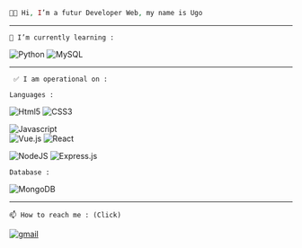 ```php
👋🏻 Hi, I’m a futur Developer Web, my name is Ugo
```
---------------------------------------------------------
``` 🌱 I’m currently learning : ```

![Python](https://img.shields.io/badge/python-3670A0?style=for-the-badge&logo=python&logoColor=ffdd54) ![MySQL](https://img.shields.io/badge/mysql-%2300f.svg?style=for-the-badge&logo=mysql&logoColor=white)

---------------------------------------------------------
``` ✅ I am operational on :```

```Languages : ```

![Html5](https://img.shields.io/badge/HTML5-E34F26?style=for-the-badge&logo=html5&logoColor=white) ![CSS3](https://img.shields.io/badge/CSS3-1572B6?style=for-the-badge&logo=css3&logoColor=white) 

![Javascript](https://img.shields.io/badge/JavaScript-323330?style=for-the-badge&logo=javascript&logoColor=F7DF1E)  
![Vue.js](https://img.shields.io/badge/Vue.js-35495E?style=for-the-badge&logo=vuedotjs&logoColor=4FC08D) 
![React](https://img.shields.io/badge/React-20232A?style=for-the-badge&logo=react&logoColor=61DAFB)

![NodeJS](https://img.shields.io/badge/node.js-6DA55F?style=for-the-badge&logo=node.js&logoColor=white) 
![Express.js](https://img.shields.io/badge/express.js-%23404d59.svg?style=for-the-badge&logo=express&logoColor=%2361DAFB)

```Database :```

![MongoDB](https://img.shields.io/badge/MongoDB-%234ea94b.svg?style=for-the-badge&logo=mongodb&logoColor=white)
  
---------------------------------------------------------
```📫 How to reach me : (Click) ```

[![gmail](https://img.shields.io/badge/Gmail-D14836?style=for-the-badge&logo=gmail&logoColor=white)](mailto:occelli.ugo0@gmail.com)

<!---
Ugz31/Ugz31 is a ✨ special ✨ repository because its `README.md` (this file) appears on your GitHub profile.
You can click the Preview link to take a look at your changes.
--->
